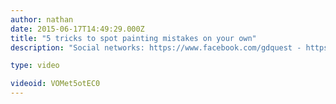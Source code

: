 ```yaml
---
author: nathan
date: 2015-06-17T14:49:29.000Z
title: "5 tricks to spot painting mistakes on your own"
description: "Social networks: https://www.facebook.com/gdquest - https://twitter.com/NathanGDquest - https://plus.google.com/+Gdquest"

type: video

videoid: VOMet5otEC0
---
```


